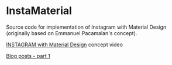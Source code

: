 InstaMaterial
=============

Source code for implementation of Instagram with Material Design (originally based on Emmanuel Pacamalan's concept). 

[INSTAGRAM with Material Design](https://www.youtube.com/watch?v=ojwdmgmdR_Q) concept video

[Blog posts - part 1](http://frogermcs.github.io/Instagram-with-Material-Design-concept-is-getting-real)

